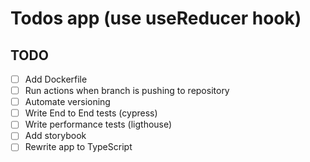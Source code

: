 # Todos app (use useReducer hook)

## TODO

- [ ] Add Dockerfile
- [ ] Run actions when branch is pushing to repository
- [ ] Automate versioning
- [ ] Write End to End tests (cypress)
- [ ] Write performance tests (ligthouse)
- [ ] Add storybook
- [ ] Rewrite app to TypeScript
